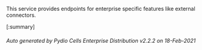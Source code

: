 






This service provides endpoints for enterprise specific features like external connectors.

[:summary]

###### Auto generated by Pydio Cells Enterprise Distribution v2.2.2 on 18-Feb-2021
